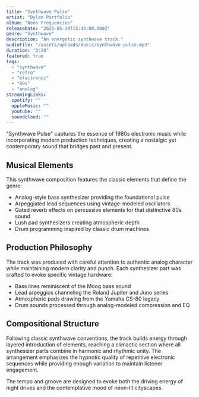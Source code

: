 ```yaml
---
title: "Synthwave Pulse"
artist: "Dylan Portfolio"
album: "Neon Frequencies"
releaseDate: "2025-05-30T15:45:00.000Z"
genre: "Synthwave"
description: "An energetic synthwave track."
audioFile: "/assets/uploads/music/synthwave-pulse.mp3"
duration: "3:28"
featured: true
tags:
  - "synthwave"
  - "retro"
  - "electronic"
  - "80s"
  - "analog"
streamingLinks:
  spotify: ""
  appleMusic: ""
  youtube: ""
  soundcloud: ""
---
```


"Synthwave Pulse" captures the essence of 1980s electronic music while incorporating modern production techniques, creating a nostalgic yet contemporary sound that bridges past and present.

## Musical Elements

This synthwave composition features the classic elements that define the genre:

- Analog-style bass synthesizer providing the foundational pulse
- Arpeggiated lead sequences using vintage-modeled oscillators
- Gated reverb effects on percussive elements for that distinctive 80s sound
- Lush pad synthesizers creating atmospheric depth
- Drum programming inspired by classic drum machines

## Production Philosophy

The track was produced with careful attention to authentic analog character while maintaining modern clarity and punch. Each synthesizer part was crafted to evoke specific vintage hardware:

- Bass lines reminiscent of the Moog bass sound
- Lead arpeggios channeling the Roland Jupiter and Juno series
- Atmospheric pads drawing from the Yamaha CS-80 legacy
- Drum sounds processed through analog-modeled compression and EQ

## Compositional Structure

Following classic synthwave conventions, the track builds energy through layered introduction of elements, reaching a climactic section where all synthesizer parts combine in harmonic and rhythmic unity. The arrangement emphasizes the hypnotic quality of repetitive electronic sequences while providing enough variation to maintain listener engagement.

The tempo and groove are designed to evoke both the driving energy of night drives and the contemplative mood of neon-lit cityscapes.